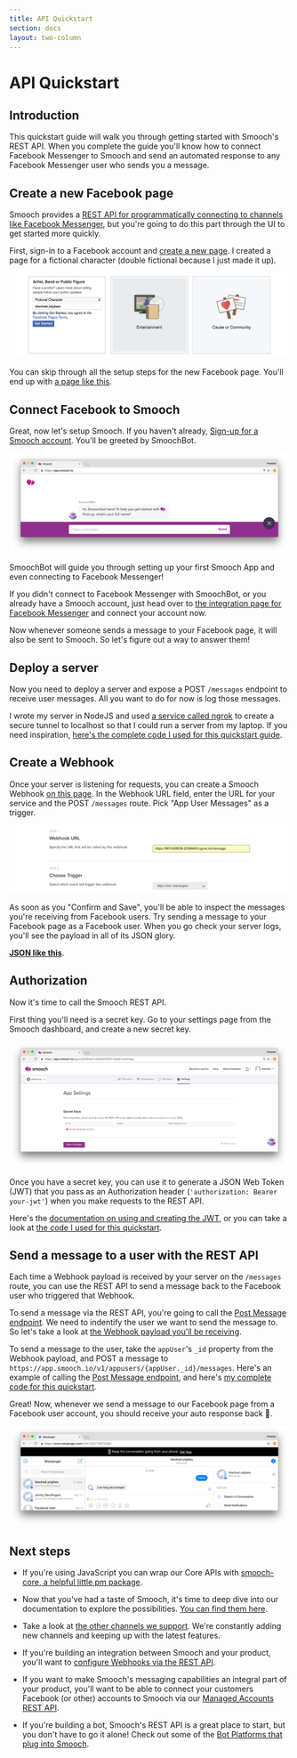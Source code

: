 ```yaml
---
title: API Quickstart
section: docs
layout: two-column
---
```


# API Quickstart

## Introduction

This quickstart guide will walk you through getting started with Smooch's REST API. When you complete the guide you'll know how to connect Facebook Messenger to Smooch and send an automated response to any Facebook Messenger user who sends you a message.

## Create a new Facebook page

Smooch provides a [REST API for programmatically connecting to channels like Facebook Messenger](http://docs.smooch.io/rest/#managed-accounts), but you're going to do this part through the UI to get started more quickly.

First, sign-in to a Facebook account and [create a new page](https://www.facebook.com/pages/create/). I created a page for a fictional character (double fictional because I just made it up).

![Create a new Facebook page for a fictional character](/images/create_facebook_page.png)

You can skip through all the setup steps for the new Facebook page. You'll end up with [a page like this](https://www.facebook.com/Manfredi-pilgillets-341436779570384/).

## Connect Facebook to Smooch

Great, now let's setup Smooch. If you haven't already, [Sign-up for a Smooch account](https://app.smooch.io/). You'll be greeted by SmoochBot.

![SmoochBot](/images/smoochbot.png)

SmoochBot will guide you through setting up your first Smooch App and even connecting to Facebook Messenger!

If you didn't connect to Facebook Messenger with SmoochBot, or you already have a Smooch account, just head over to [the integration page for Facebook Messenger](https://app.smooch.io/integrations/messenger) and connect your account now.

Now whenever someone sends a message to your Facebook page, it will also be sent to Smooch. So let's figure out a way to answer them!

## Deploy a server

Now you need to deploy a server and expose a POST `/messages` endpoint to receive user messages. All you want to do for now is log those messages.

I wrote my server in NodeJS and used [a service called ngrok](https://ngrok.com/) to create a secure tunnel to localhost so that I could run a server from my laptop. If you need inspiration, [here's the complete code I used for this quickstart guide](https://gist.github.com/spasiu/fb53541053564ca4cf2052e6e1996ee3).

## Create a Webhook

Once your server is listening for requests, you can create a Smooch Webhook [on this page](https://app.smooch.io/integrations/webhook). In the Webhook URL field, enter the URL for your service and the POST `/messages` route. Pick "App User Messages" as a trigger.

![Create a Webhook](/images/create_webhook.png)

As soon as you "Confirm and Save", you'll be able to inspect the messages you're receiving from Facebook users. Try sending a message to your Facebook page as a Facebook user. When you go check your server logs, you'll see the payload in all of its JSON glory.

**[JSON like this](https://gist.github.com/spasiu/3e98c7b0e7de87302a9faf2cc0d32df3)**.

## Authorization

Now it's time to call the Smooch REST API.

First thing you'll need is a secret key. Go to your settings page from the Smooch dashboard, and create a new secret key.

![Create a new secret key](/images/create_secret_key.png)

Once you have a secret key, you can use it to generate a JSON Web Token (JWT) that you pass as an Authorization header (`'authorization: Bearer your-jwt'`) when you make requests to the REST API.

Here's the [documentation on using and creating the JWT](http://docs.smooch.io/rest/#jwt), or you can take a look at [the code I used for this quickstart](https://gist.github.com/spasiu/109b92445d7fc9c2071e16e7f325fff7).

## Send a message to a user with the REST API

Each time a Webhook payload is received by your server on the `/messages` route, you can use the REST API to send a message back to the Facebook user who triggered that Webhook.

To send a message via the REST API, you're going to call the [Post Message endpoint](http://docs.smooch.io/rest/#post-message). We need to indentify the user we want to send the message to. So let's take a look at [the Webhook payload you'll be receiving](http://docs.smooch.io/rest/#webhooks-payload).

To send a message to the user, take the `appUser`'s `_id` property from the Webhook payload, and POST a message to `https://app.smooch.io/v1/appusers/{appUser._id}/messages`. Here's an example of calling the [Post Message endpoint](https://gist.github.com/spasiu/8ae55ea452378c2b87566ef48a58f095), and here's [my complete code for this quickstart](https://gist.github.com/spasiu/fb53541053564ca4cf2052e6e1996ee3).

Great! Now, whenever we send a message to our Facebook page from a Facebook user account, you should receive your auto response back 🎉.

![Facebook Messenger 🎉](/images/facebook_conversation.png)

## Next steps

- If you're using JavaScript you can wrap our Core APIs with [smooch-core, a helpful little pm package](https://www.npmjs.com/package/smooch-core).

- Now that you've had a taste of Smooch, it's time to deep dive into our documentation to explore the possibilities. [You can find them here](http://docs.smooch.io/rest/).

- Take a look at [the other channels we support](https://app.smooch.io/integrations). We're constantly adding new channels and keeping up with the latest features.

- If you're building an integration between Smooch and your product, you'll want to [configure Webhooks via the REST API](http://docs.smooch.io/rest/#create-webhook).

- If you want to make Smooch's messaging capabilities an integral part of your product, you'll want to be able to connect your customers Facebook (or other) accounts to Smooch via our [Managed Accounts REST API](http://docs.smooch.io/rest/#managed-accounts).

- If you're building a bot, Smooch's REST API is a great place to start, but you don't have to go it alone! Check out some of the [Bot Platforms that plug into Smooch](https://app.smooch.io/integrations/categories/bot-platform).
